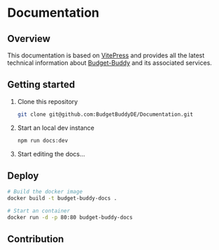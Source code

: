 # Documentation

## Overview

This documentation is based on [VitePress](https://vitepress.dev/) and provides all the latest technical information about [Budget-Buddy](https://budget-buddy.de) and its associated services.

## Getting started

1. Clone this repository

   ```bash
   git clone git@github.com:BudgetBuddyDE/Documentation.git
   ```

2. Start an local dev instance

   ```bash
   npm run docs:dev
   ```

3. Start editing the docs...

## Deploy

```bash
# Build the docker image
docker build -t budget-buddy-docs .

# Start an container
docker run -d -p 80:80 budget-buddy-docs
```

## Contribution
